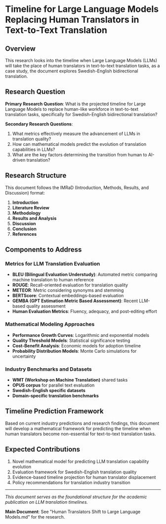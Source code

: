 # Timeline for Large Language Models Replacing Human Translators in Text-to-Text Translation

## Overview

This research looks into the timeline when Large Language Models (LLMs) will take the place of human translators in text-to-text translation tasks, as a case study, the document explores Swedish-English bidirectional translation.

## Research Question

**Primary Research Question**: What is the projected timeline for Large Language Models to replace human-like workforce in text-to-text translation tasks, specifically for Swedish-English bidirectional translation?

**Secondary Research Questions**:
1. What metrics effectively measure the advancement of LLMs in translation quality?
2. How can mathematical models predict the evolution of translation capabilities in LLMs?
3. What are the key factors determining the transition from human to AI-driven translation?

## Research Structure

This document follows the IMRaD (Introduction, Methods, Results, and Discussion) format:

1. **Introduction**
2. **Literature Review**
3. **Methodology**
4. **Results and Analysis**
5. **Discussion**
6. **Conclusion**
7. **References**

## Components to Address

### Metrics for LLM Translation Evaluation
- **BLEU (Bilingual Evaluation Understudy)**: Automated metric comparing machine translation to human reference
- **ROUGE**: Recall-oriented evaluation for translation quality
- **METEOR**: Metric considering synonyms and stemming
- **BERTScore**: Contextual embeddings-based evaluation
- **GEMBA (GPT Estimation Metric Based Assessment)**: Recent LLM-based quality assessment
- **Human Evaluation Metrics**: Fluency, adequacy, and post-editing effort

### Mathematical Modeling Approaches
- **Performance Growth Curves**: Logarithmic and exponential models
- **Quality Threshold Models**: Statistical significance testing
- **Cost-Benefit Analysis**: Economic models for adoption timeline
- **Probability Distribution Models**: Monte Carlo simulations for uncertainty

### Industry Benchmarks and Datasets
- **WMT (Workshop on Machine Translation)** shared tasks
- **OPUS corpus** for parallel text evaluation
- **Swedish-English specific datasets**
- **Domain-specific translation benchmarks**

## Timeline Prediction Framework

Based on current industry predictions and research findings, this document will develop a mathematical framework for predicting the timeline when human translators become non-essential for text-to-text translation tasks.

## Expected Contributions

1. Novel mathematical model for predicting LLM translation capability evolution
2. Evaluation framework for Swedish-English translation quality
3. Evidence-based timeline projection for human translator displacement
4. Policy recommendations for translation industry transition

---

*This document serves as the foundational structure for the academic publication on LLM translation timelines.*

**Main Document**: See "Human Translators Shift to Large Language Models.md" for the research.
